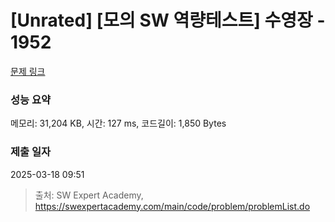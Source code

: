 # [Unrated] [모의 SW 역량테스트] 수영장 - 1952 

[문제 링크](https://swexpertacademy.com/main/code/problem/problemDetail.do?contestProbId=AV5PpFQaAQMDFAUq) 

### 성능 요약

메모리: 31,204 KB, 시간: 127 ms, 코드길이: 1,850 Bytes

### 제출 일자

2025-03-18 09:51



> 출처: SW Expert Academy, https://swexpertacademy.com/main/code/problem/problemList.do
